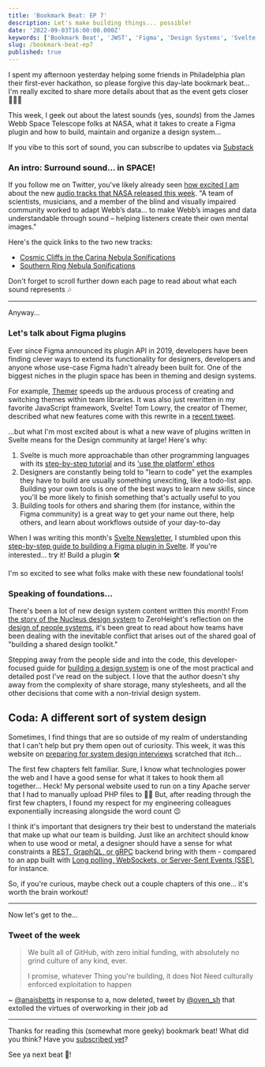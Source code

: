 ```yaml
---
title: 'Bookmark Beat: EP 7'
description: Let's make building things... possible!
date: '2022-09-03T16:00:00.000Z'
keywords: ['Bookmark Beat', 'JWST', 'Figma', 'Design Systems', 'Svelte']
slug: /bookmark-beat-ep7
published: true
---
```


I spent my afternoon yesterday helping some friends in Philadelphia plan their first-ever hackathon, so please forgive this day-late bookmark beat... I'm really excited to share more details about that as the event gets closer 🧑🏽‍💻

This week, I geek out about the latest sounds (yes, *sounds*) from the James Webb Space Telescope folks at NASA, what it takes to create a Figma plugin and how to build, maintain and organize a design system...

If you vibe to this sort of sound, you can subscribe to updates via [Substack](https://bookmarkbeat.substack.com/?showWelcome=true)

### An intro: Surround sound... in SPACE!

If you follow me on Twitter, you've likely already seen [how excited I am](https://twitter.com/Dreamin_Dani/status/1564986003407998977) about the new [audio tracks that NASA released this week](https://webbtelescope.org/contents/news-releases/2022/news-2022-040.html). "A team of scientists, musicians, and a member of the blind and visually impaired community worked to adapt Webb’s data... to make Webb’s images and data understandable through sound – helping listeners create their own mental images."

Here's the quick links to the two new tracks:
- [Cosmic Cliffs in the Carina Nebula Sonifications](https://webbtelescope.org/contents/media/videos/2022/040/01GA9363QVSRFMTE0FYKHREHCG)
- [Southern Ring Nebula Sonifications](https://webbtelescope.org/contents/media/videos/2022/040/01GA95N5KXVVMB7DTNE68QCQR4)

Don't forget to scroll further down each page to read about what each sound represents 🎶

---

Anyway...

### Let's talk about Figma plugins

Ever since Figma announced its plugin API in 2019, developers have been finding clever ways to extend its functionality for designers, developers and anyone whose use-case Figma hadn't already been built for. One of the biggest niches in the plugin space has been in theming and design systems.

For example, [Themer](https://www.figma.com/community/plugin/731176732337510831/Themer) speeds up the arduous process of creating and switching themes within team libraries. It was also just rewritten in my favorite JavaScript framework, Svelte! Tom Lowry, the creator of Themer, described what new features come with this rewrite in a [recent tweet](https://twitter.com/negativespaceca/status/1565941169942630400).

...but what I'm most excited about is what a new wave of plugins written in Svelte means for the Design community at large! Here's why:
1. Svelte is much more approachable than other programming languages with its [step-by-step tutorial](https://svelte.dev/tutorial/basics) and its [\'use the platform\' ethos](https://developer.mozilla.org/en-US/docs/Learn/Tools_and_testing/Client-side_JavaScript_frameworks/Svelte_getting_started#svelte_a_new_approach_to_building_rich_user_interfaces)
2. Designers are constantly being told to "learn to code" yet the examples they have to build are usually something unexciting, like a todo-list app. Building your own tools is one of the best ways to learn new skills, since you'll be more likely to finish something that's actually useful to you
3. Building tools for others and sharing them (for instance, within the Figma community) is a great way to get your name out there, help others, and learn about workflows outside of your day-to-day

When I was writing this month's [Svelte Newsletter](https://svelte.substack.com/), I stumbled upon this [step-by-step guide to building a Figma plugin in Svelte](https://www.lekoarts.de/javascript/creating-a-figma-plugin-with-svelte). If you're interested... try it! Build a plugin 🛠️

I'm so excited to see what folks make with these new foundational tools!

### Speaking of foundations...

There's been a lot of new design system content written this month! From [the story of the Nucleus design system](https://blog.nucleus.design/once-upon-a-time-nucleus/) to ZeroHeight's reflection on the [design of people systems](https://learninghub.zeroheight.com/hc/en-us/articles/8461756153499-Design-of-people-systems), it's been great to read about how teams have been dealing with the inevitable conflict that arises out of the shared goal of "building a shared design toolkit."

Stepping away from the people side and into the code, this developer-focused guide for [building a design system](https://www.tonympdx.com/blog/post/building-a-design-system-1-setup/) is one of the most practical and detailed post I've read on the subject. I love that the author doesn't shy away from the complexity of share storage, many stylesheets, and all the other decisions that come with a non-trivial design system.

## Coda: A different sort of system design

Sometimes, I find things that are so outside of my realm of understanding that I can't help but pry them open out of curiosity. This week, it was this website on [preparing for system design interviews](https://www.karanpratapsingh.com/courses/system-design) scratched that itch...

The first few chapters felt familiar. Sure, I know what technologies power the web and I have a good sense for what it takes to hook them all together... Heck! My personal website used to run on a tiny Apache server that I had to manually upload PHP files to 👴🏼 But, after reading through the first few chapters, I found my respect for my engineering colleagues exponentially increasing alongside the word count 😉

I think it's important that designers try their best to understand the materials that make up what our team is building. Just like an architect should know when to use wood or metal, a designer should have a sense for what constraints a [REST, GraphQL, or gRPC](https://www.karanpratapsingh.com/courses/system-design/rest-graphql-grpc) backend bring with them - compared to an app built with [Long polling, WebSockets, or Server-Sent Events (SSE)](https://www.karanpratapsingh.com/courses/system-design/long-polling-websockets-server-sent-events), for instance.

So, if you're curious, maybe check out a couple chapters of this one... it's worth the brain workout!

---

Now let's get to the...

### Tweet of the week

> We built all of GitHub, with zero initial funding, with absolutely no grind culture of any kind, ever.
>
> I promise, whatever Thing you're building, it does Not Need culturally enforced exploitation to happen

~ [@anaisbetts](https://twitter.com/anaisbetts/status/1562477553314861058) in response to a, now deleted, tweet by [@oven_sh](https://twitter.com/oven_sh/) that extolled the virtues of overworking in their job ad

---

Thanks for reading this (somewhat more geeky) bookmark beat! What did you think? Have you [subscribed yet](https://bookmarkbeat.substack.com/?showWelcome=true)?

See ya next beat 🥁!